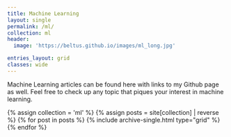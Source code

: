 ```yaml
---
title: Machine Learning
layout: single
permalink: /ml/
collection: ml
header:
  image: 'https://beltus.github.io/images/ml_long.jpg'

entries_layout: grid
classes: wide
---
```


Machine Learning articles can be found here with links to my Github page as well. Feel
free to check up any topic that piques your interest in machine learning.


<div class="grid__wrapper">
  {% assign collection = 'ml' %}
  {% assign posts = site[collection] | reverse %}
  {% for post in posts %}
    {% include archive-single.html type="grid" %}
  {% endfor %}
</div>
